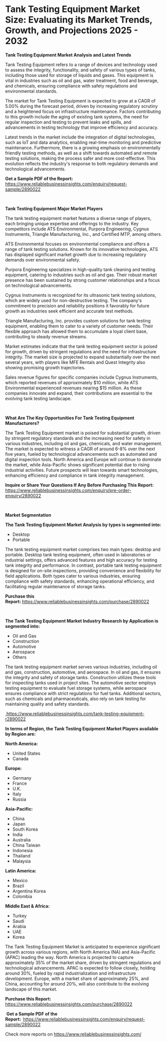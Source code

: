 <p><h1>Tank Testing Equipment Market Size: Evaluating its Market Trends, Growth, and Projections 2025 - 2032</h1></p><p><strong>Tank Testing Equipment Market Analysis and Latest Trends</strong></p>
<p><p>Tank Testing Equipment refers to a range of devices and technology used to assess the integrity, functionality, and safety of various types of tanks, including those used for storage of liquids and gases. This equipment is vital in industries such as oil and gas, water treatment, food and beverage, and chemicals, ensuring compliance with safety regulations and environmental standards.</p><p>The market for Tank Testing Equipment is expected to grow at a CAGR of 5.00% during the forecast period, driven by increasing regulatory scrutiny and a heightened focus on infrastructure maintenance. Factors contributing to this growth include the aging of existing tank systems, the need for regular inspection and testing to prevent leaks and spills, and advancements in testing technology that improve efficiency and accuracy.</p><p>Latest trends in the market include the integration of digital technologies, such as IoT and data analytics, enabling real-time monitoring and predictive maintenance. Furthermore, there is a growing emphasis on environmentally friendly testing methods, as well as a shift towards automated and remote testing solutions, making the process safer and more cost-effective. This evolution reflects the industry's response to both regulatory demands and technological advancements.</p></p>
<p><strong>Get a Sample PDF of the Report:&nbsp;</strong> <a href="https://www.reliablebusinessinsights.com/enquiry/request-sample/2890022?utm_campaign=2983&utm_medium=2&utm_source=Github&utm_content=ia&utm_term=14032025&utm_id=tank-testing-equipment">https://www.reliablebusinessinsights.com/enquiry/request-sample/2890022</a></p>
<p>&nbsp;</p>
<p><strong>Tank Testing Equipment Major Market Players</strong></p>
<p><p>The tank testing equipment market features a diverse range of players, each bringing unique expertise and offerings to the industry. Key competitors include ATS Environmental, Purpora Engineering, Cygnus Instruments, Triangle Manufacturing, Inc., and Certified MTP, among others. </p><p>ATS Environmental focuses on environmental compliance and offers a range of tank testing solutions. Known for its innovative technologies, ATS has displayed significant market growth due to increasing regulatory demands over environmental safety. </p><p>Purpora Engineering specializes in high-quality tank cleaning and testing equipment, catering to industries such as oil and gas. Their robust market presence has been sustained by strong customer relationships and a focus on technological advancements.</p><p>Cygnus Instruments is recognized for its ultrasonic tank testing solutions, which are widely used for non-destructive testing. The company's commitment to precision and reliability positions it favorably for future growth as industries seek efficient and accurate test methods.</p><p>Triangle Manufacturing, Inc. provides custom solutions for tank testing equipment, enabling them to cater to a variety of customer needs. Their flexible approach has allowed them to accumulate a loyal client base, contributing to steady revenue streams.</p><p>Market estimates indicate that the tank testing equipment sector is poised for growth, driven by stringent regulations and the need for infrastructure integrity. The market size is projected to expand substantially over the next several years, with players like MFE Rentals and Quest Integrity also showing promising growth trajectories.</p><p>Sales revenue figures for specific companies include Cygnus Instruments, which reported revenues of approximately $10 million, while ATS Environmental experienced revenues nearing $15 million. As these companies innovate and expand, their contributions are essential to the evolving tank testing landscape.</p></p>
<p>&nbsp;</p>
<p><strong>What Are The Key Opportunities For Tank Testing Equipment Manufacturers?</strong></p>
<p><p>The Tank Testing Equipment market is poised for substantial growth, driven by stringent regulatory standards and the increasing need for safety in various industries, including oil and gas, chemicals, and water management. The market is expected to witness a CAGR of around 6-8% over the next five years, fueled by technological advancements such as automated and digital inspection tools. North America and Europe will continue to dominate the market, while Asia-Pacific shows significant potential due to rising industrial activities. Future prospects will lean towards smart technologies, enhancing efficiency and compliance in tank integrity management.</p></p>
<p><strong>Inquire or Share Your Questions If Any Before Purchasing This Report:</strong> <a href="https://www.reliablebusinessinsights.com/enquiry/pre-order-enquiry/2890022?utm_campaign=2983&utm_medium=2&utm_source=Github&utm_content=ia&utm_term=14032025&utm_id=tank-testing-equipment">https://www.reliablebusinessinsights.com/enquiry/pre-order-enquiry/2890022</a></p>
<p>&nbsp;</p>
<p><strong>Market Segmentation</strong></p>
<p><strong>The Tank Testing Equipment Market Analysis by types is segmented into:</strong></p>
<p><ul><li>Desktop</li><li>Portable</li></ul></p>
<p><p>The tank testing equipment market comprises two main types: desktop and portable. Desktop tank testing equipment, often used in laboratories or industrial settings, offers advanced features and high accuracy for testing tank integrity and performance. In contrast, portable tank testing equipment is designed for on-site inspections, providing convenience and flexibility for field applications. Both types cater to various industries, ensuring compliance with safety standards, enhancing operational efficiency, and facilitating regular maintenance of storage tanks.</p></p>
<p><strong>Purchase this Report:&nbsp;</strong><a href="https://www.reliablebusinessinsights.com/purchase/2890022?utm_campaign=2983&utm_medium=2&utm_source=Github&utm_content=ia&utm_term=14032025&utm_id=tank-testing-equipment">https://www.reliablebusinessinsights.com/purchase/2890022</a></p>
<p>&nbsp;</p>
<p><strong>The Tank Testing Equipment Market Industry Research by Application is segmented into:</strong></p>
<p><ul><li>Oil and Gas</li><li>Construction</li><li>Automotive</li><li>Aerospace</li><li>Others</li></ul></p>
<p><p>The tank testing equipment market serves various industries, including oil and gas, construction, automotive, and aerospace. In oil and gas, it ensures the integrity and safety of storage tanks. Construction utilizes these tools for inspecting tanks used in project sites. The automotive sector employs testing equipment to evaluate fuel storage systems, while aerospace ensures compliance with strict regulations for fuel tanks. Additional sectors, such as chemicals and pharmaceuticals, also rely on tank testing for maintaining quality and safety standards.</p></p>
<p><a href="https://www.reliablebusinessinsights.com/tank-testing-equipment-r2890022?utm_campaign=2983&utm_medium=2&utm_source=Github&utm_content=ia&utm_term=14032025&utm_id=tank-testing-equipment">&nbsp;https://www.reliablebusinessinsights.com/tank-testing-equipment-r2890022</a></p>
<p><strong>In terms of Region, the Tank Testing Equipment Market Players available by Region are:</strong></p>
<p>
    <p> <strong> North America: </strong>
        <ul>
            <li>United States</li>
            <li>Canada</li>
        </ul>
        </p> 
    <p> <strong> Europe: </strong>
        <ul>
            <li>Germany</li>
            <li>France</li>
            <li>U.K.</li>
            <li>Italy</li>
            <li>Russia</li>
        </ul>
        </p> 
    <p> <strong> Asia-Pacific: </strong>
        <ul>
            <li>China</li>
            <li>Japan</li>
            <li>South Korea</li>
            <li>India</li>
            <li>Australia</li>
            <li>China Taiwan</li>
            <li>Indonesia</li>
            <li>Thailand</li>
            <li>Malaysia</li>
        </ul>
        </p> 
    <p> <strong> Latin America: </strong>
        <ul>
            <li>Mexico</li>
            <li>Brazil</li>
            <li>Argentina Korea</li>
            <li>Colombia</li>
        </ul>
        </p> 
    <p> <strong> Middle East & Africa: </strong>
        <ul>
            <li>Turkey</li>
            <li>Saudi</li>
            <li>Arabia</li>
            <li>UAE</li>
            <li>Korea</li>
        </ul>
    </p>
    </p>
<p><p>The Tank Testing Equipment Market is anticipated to experience significant growth across various regions, with North America (NA) and Asia-Pacific (APAC) leading the way. North America is projected to capture approximately 35% of the market share, driven by stringent regulations and technological advancements. APAC is expected to follow closely, holding around 30%, fueled by rapid industrialization and infrastructure development. Europe, with a market share of approximately 25%, and China, accounting for around 20%, will also contribute to the evolving landscape of this market.</p></p>
<p><strong>Purchase this Report: </strong><a href="https://www.reliablebusinessinsights.com/purchase/2890022?utm_campaign=2983&utm_medium=2&utm_source=Github&utm_content=ia&utm_term=14032025&utm_id=tank-testing-equipment">https://www.reliablebusinessinsights.com/purchase/2890022</a></p>
<p>&nbsp;<strong>Get a Sample PDF of the Report:&nbsp;&nbsp;</strong><a href="https://www.reliablebusinessinsights.com/enquiry/request-sample/2890022?utm_campaign=2983&utm_medium=2&utm_source=Github&utm_content=ia&utm_term=14032025&utm_id=tank-testing-equipment">https://www.reliablebusinessinsights.com/enquiry/request-sample/2890022</a></p>
<p><strong></strong></p>
<p>Check more reports on <a href="https://www.reliablebusinessinsights.com/?utm_campaign=2983&utm_medium=2&utm_source=Github&utm_content=ia&utm_term=14032025&utm_id=tank-testing-equipment">https://www.reliablebusinessinsights.com/</a></p>